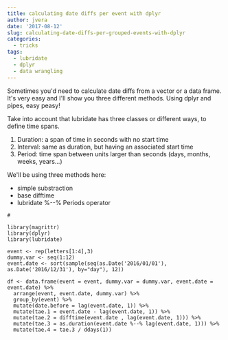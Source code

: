 ```yaml
---
title: calculating date diffs per event with dplyr
author: jvera
date: '2017-08-12'
slug: calculating-date-diffs-per-grouped-events-with-dplyr
categories:
  - tricks
tags:
  - lubridate
  - dplyr
  - data wrangling
---
```

Sometimes you'd need to calculate date diffs from a vector or a data frame. It's very easy and I'll show you three different methods. Using dplyr and pipes, easy peasy!

Take into account that lubridate has three classes or different ways, to define time spans.

1. Duration: a span of time in seconds with no start time
2. Interval: same as duration, but having an associated start time
3. Period: time span between units larger than seconds (days, months, weeks, years...)

We'll be using three methods here: 
- simple substraction
- base difftime
- lubridate %--% Periods operator

```
# 

library(magrittr)
library(dplyr)
library(lubridate)

event <- rep(letters[1:4],3)
dummy.var <- seq(1:12)
event.date <- sort(sample(seq(as.Date('2016/01/01'), as.Date('2016/12/31'), by="day"), 12))

df <- data.frame(event = event, dummy.var = dummy.var, event.date = event.date) %>%
  arrange(event, event.date, dummy.var) %>% 
  group_by(event) %>%
  mutate(date.before = lag(event.date, 1)) %>%
  mutate(tae.1 = event.date - lag(event.date, 1)) %>%
  mutate(tae.2 = difftime(event.date , lag(event.date, 1))) %>%
  mutate(tae.3 = as.duration(event.date %--% lag(event.date, 1))) %>% 
  mutate(tae.4 = tae.3 / ddays(1))
```